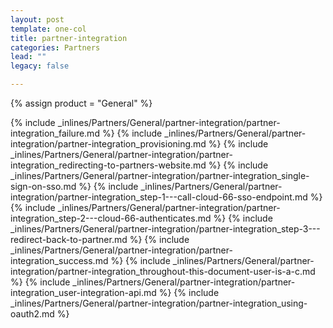 ```yaml
---
layout: post
template: one-col
title: partner-integration
categories: Partners
lead: ""
legacy: false

---
```

{% assign product = "General" %}

{% include _inlines/Partners/General/partner-integration/partner-integration_failure.md %}
{% include _inlines/Partners/General/partner-integration/partner-integration_provisioning.md %}
{% include _inlines/Partners/General/partner-integration/partner-integration_redirecting-to-partners-website.md %}
{% include _inlines/Partners/General/partner-integration/partner-integration_single-sign-on-sso.md %}
{% include _inlines/Partners/General/partner-integration/partner-integration_step-1---call-cloud-66-sso-endpoint.md %}
{% include _inlines/Partners/General/partner-integration/partner-integration_step-2---cloud-66-authenticates.md %}
{% include _inlines/Partners/General/partner-integration/partner-integration_step-3---redirect-back-to-partner.md %}
{% include _inlines/Partners/General/partner-integration/partner-integration_success.md %}
{% include _inlines/Partners/General/partner-integration/partner-integration_throughout-this-document-user-is-a-c.md %}
{% include _inlines/Partners/General/partner-integration/partner-integration_user-integration-api.md %}
{% include _inlines/Partners/General/partner-integration/partner-integration_using-oauth2.md %}

